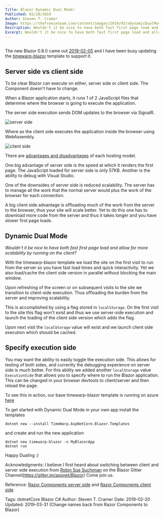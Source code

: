```yaml
---
Title: Blazor Dynamic Dual Mode!
Published: 02/20/2019
Author: Steven T. Cramer
Image: https://thefreezeteam.com/content/images/2019/03/xDynamicDualMode.png.pagespeed.ic.kmufJUtdxy.webp
Description: Wouldn't it be nice to have both fast first page load and allow for more scalability by running on the client?
Excerpt: Wouldn't it be nice to have both fast first page load and allow for more scalability by running on the client?
---
```


## 


The new Blazor 0.8.0 came out [2019-02-05](https://blogs.msdn.microsoft.com/webdev/2019/02/05/blazor-0-8-0-experimental-release-now-available/) and I have been busy updating the [timewarp-blazor](https://timewarpengineering.github.io/blazor-state/docs/Template/TemplateOverview.html) template to support it.

## Server side vs client side

To be clear Blazor can execute on either, server side 
or client side.  The Component doesn't have to change.

When a Blazor application starts, it runs 1 of 2 JavaScript files that determine where the browser is going to execute the application.

The server side execution sends DOM updates to the browser via SignalR.

![server side](https://docs.microsoft.com/en-us/aspnet/core/razor-components/index/_static/aspnet-core-razor-components.png)

Where as the client side executes the application inside the browser using WebAssembly.

![client side](https://docs.microsoft.com/en-us/aspnet/core/client-side/spa/blazor/index/_static/blazor.png)

There are [advantages and disadvantages](https://docs.microsoft.com/en-us/aspnet/core/razor-components/hosting-models?view=aspnetcore-3.0) of each hosting model.

One big advantage of server side is the speed at which it renders the first page.  The JavaScript loaded for server side is only 57KB. Another is the ability to debug with Visual Studio.

One of the downsides of server side is reduced scalability.  The server has to manage all the work that the normal server would plus the work of the browser for each connection.

A big client side advantage is offloading much of the work from the server to the browser, thus your site will scale better. Yet to do this one has to download more code from the server and thus it takes longer and you have slower first page loads.

## Dynamic Dual Mode

*Wouldn't it be nice to have both fast first page load and allow for more scalability by running on the client?*

With the timewarp-blazor template we load the site on the first visit to run from the server so you have fast load times and quick interactivity.  Yet we also load/cache the client side version in parallel without blocking the main window.

Upon refreshing of the screen or on subsequent visits to the site we transition to client-side execution. Thus offloading the burden from the server and improving scalability.

This is accomplished by using a flag stored in `localStorage`. On the first visit to the site this flag won't exist and thus we use server-side execution and launch the loading of the client side version which adds the flag.

Upon next visit the `localStorage` value will exist and we launch client side execution which should be cached.

## Specify execution side

You may want the ability to easily toggle the execution side. This allows for testing of both sides, and currently the debugging experience on server side is much better.
For this ability we added another `localStorage` value `ExecutionSide` that allows you to specify where to run the Blazor application. This can be changed in your browser devtools to client/server and then reload the page.

To see this in action, our base timewarp-blazor template is running on azure 
[here](https://blazor-state.azurewebsites.net/)

To get started with Dynamic Dual Mode in your own app install the templates

```
dotnet new --install TimeWarp.AspNetCore.Blazor.Templates
```

and create and run the new application

```
dotnet new timewarp-blazor -n MyBlazorApp
dotnet run
```

Happy Dualing :)

Acknowledgments:
I believe I first heard about switching between client and server side execution from [Robin Sue Suchiman](https://github.com/Suchiman) on the Blazor Gitter Channel(https://gitter.im/aspnet/Blazor)  Come join us.

Reference:
[Razor Components server side](https://docs.microsoft.com/en-us/aspnet/core/razor-components/?view=aspnetcore-3.0) and 
[Razor Components client side](https://docs.microsoft.com/en-us/aspnet/core/client-side/spa/blazor/?view=aspnetcore-3.0)

Tags: dotnetCore Blazor C#
Author: Steven T. Cramer
Date: 2019-02-20
Updated: 2019-03-31 (Change names back from Razor Components to Blazor)

